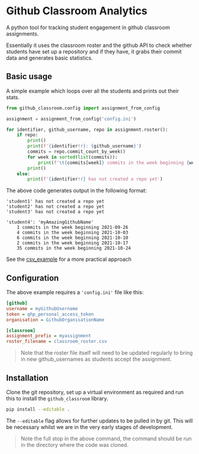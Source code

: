 # Github Classroom Analytics

A python tool for tracking student engagement in github classroom assignments.

Essentially it uses the classroom roster and the github API to check whether students have set up a repository and if they have, it grabs their commit data and generates basic statistics.

## Basic usage

A simple example which loops over all the students and prints out their stats.

```python
from github_classroom.config import assignment_from_config

assignment = assignment_from_config('config.ini')

for identifier, github_username, repo in assignment.roster():
    if repo:
        print()
        print(f'{identifier!r}: {github_username}')
        commits = repo.commit_count_by_week()
        for week in sorted(list(commits)):
            print(f'\t{commits[week]} commits in the week beginning {week}')
        print()
    else:
        print(f'{identifier!r} has not created a repo yet')
```

The above code generates output in the following format:

```
'student1' has not created a repo yet
'student2' has not created a repo yet
'student3' has not created a repo yet

'student4': 'myAmazingGithubName'
	1 commits in the week beginning 2021-09-26
	4 commits in the week beginning 2021-10-03
	6 commits in the week beginning 2021-10-10
	2 commits in the week beginning 2021-10-17
	35 commits in the week beginning 2021-10-24

```

See the [csv_example](examples/csv_example.py) for a more practical approach

## Configuration

The above example requires a `'config.ini'` file like this:

```ini
[github]
username = myGithubUsername
token = ghp_personal_access_token
organisation = GithubOrganisationName

[classroom]
assignment_prefix = myassignment
roster_filename = classroom_roster.csv
```

>Note that the roster file itself will need to be updated regularly to bring in new github_usernames as students accept the assignment.

## Installation

Clone the git repository, set up a virtual environment as required and run this to install the `github_classroom` library. 

```bash
pip install --editable .
```

The `--editable` flag allows for further updates to be pulled in by git.
This will be necessary whilst we are in the very early stages of development.

>Note the full stop in the above command, the command should be run in the directory where the code was cloned.